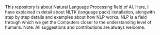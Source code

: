 This repository is about Natural Language Processing field of AI. 
Here, I have explained in detail about NLTK (language pack) installation, alongwith step by step details 
and examples about how NLP works.
NLP is a field through which we get the Computers closer to the understanding level of humans.
Note: All suggestions and contributions are always welcome.

